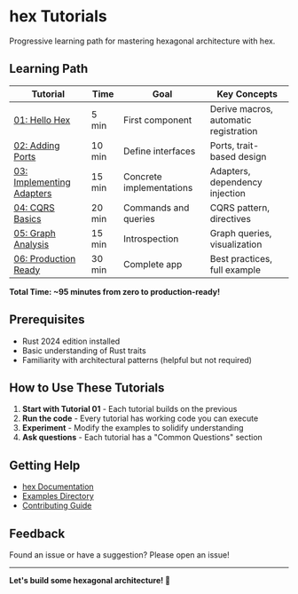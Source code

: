 # hex Tutorials

Progressive learning path for mastering hexagonal architecture with hex.

## Learning Path

| Tutorial | Time | Goal | Key Concepts |
|----------|------|------|--------------|
| [01: Hello Hex](./01-hello-hex/) | 5 min | First component | Derive macros, automatic registration |
| [02: Adding Ports](./02-adding-ports/) | 10 min | Define interfaces | Ports, trait-based design |
| [03: Implementing Adapters](./03-implementing-adapters/) | 15 min | Concrete implementations | Adapters, dependency injection |
| [04: CQRS Basics](./04-cqrs-basics/) | 20 min | Commands and queries | CQRS pattern, directives |
| [05: Graph Analysis](./05-graph-analysis/) | 15 min | Introspection | Graph queries, visualization |
| [06: Production Ready](./06-production-ready/) | 30 min | Complete app | Best practices, full example |

**Total Time: ~95 minutes from zero to production-ready!**

## Prerequisites

- Rust 2024 edition installed
- Basic understanding of Rust traits
- Familiarity with architectural patterns (helpful but not required)

## How to Use These Tutorials

1. **Start with Tutorial 01** - Each tutorial builds on the previous
2. **Run the code** - Every tutorial has working code you can execute
3. **Experiment** - Modify the examples to solidify understanding
4. **Ask questions** - Each tutorial has a "Common Questions" section

## Getting Help

- [hex Documentation](https://docs.rs/hex)
- [Examples Directory](../examples/)
- [Contributing Guide](../CONTRIBUTING.md)

## Feedback

Found an issue or have a suggestion? Please open an issue!

---

**Let's build some hexagonal architecture! 🚀**
